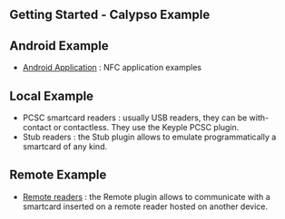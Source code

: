 Getting Started - Calypso Example
---

## Android Example
 - [Android Application](/java/example/calypso/android) : NFC application examples

## Local Example
- PCSC smartcard readers : usually USB readers, they can be with-contact or contactless. They use the Keyple PCSC plugin.
- Stub readers : the Stub plugin allows to emulate programmatically a smartcard of any kind.

## Remote Example
 - [Remote readers](/java/example/calypso/remote) : the Remote plugin allows to communicate with a smartcard inserted on a remote reader hosted on another device.
